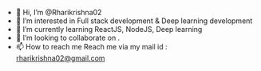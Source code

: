 - 👋 Hi, I’m @Rharikrishna02
- 👀 I’m interested in Full stack development & Deep learning development
- 🌱 I’m currently learning ReactJS, NodeJS, Deep learning
- 💞️ I’m looking to collaborate on .
- 📫 How to reach me Reach me via my mail id : rharikrishna02@gmail.com

<!---
Rharikrishna02/Rharikrishna02 is a ✨ special ✨ repository because its `README.md` (this file) appears on your GitHub profile.
You can click the Preview link to take a look at your changes.
--->

